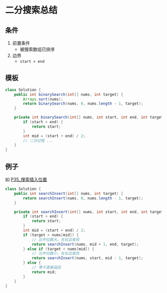 # 二分搜索总结

## 条件

1. 前置条件
    - 被搜索数组已排序
2. 边界
    - `start > end`

## 模板

```java
class Solution {
    public int binarySearch(int[] nums, int target) {
        Arrays.sort(nums);
        return binarySearch(nums, 0, nums.length - 1, target);
    }

    private int binarySearch(int[] nums, int start, int end, int target) {
        if (start > end) {
            return start;
        }
        int mid = (start + end) / 2;
        // 二分过程 ...
    }
}
```

## 例子

如 [P35_搜索插入位置](./src/main/java/com/uyaki/leetcode/editor/cn/doc/content/P35_SearchInsertPosition.md)

```java
class Solution {
    public int searchInsert(int[] nums, int target) {
        return searchInsert(nums, 0, nums.length - 1, target);
    }

    private int searchInsert(int[] nums, int start, int end, int target) {
        if (start > end) {
            return start;
        }
        int mid = (start + end) / 2;
        if (target > nums[mid]) {
            // 比中位数大，在右边查找
            return searchInsert(nums, mid + 1, end, target);
        } else if (target < nums[mid]) {
            // 比中位数小，在左边查找
            return searchInsert(nums, start, mid - 1, target);
        } else {
            // 等于直接返回
            return mid;
        }
    }
}
```